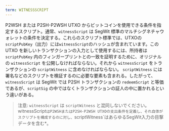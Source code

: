 ```yaml
---
term: WITNESSSCRIPT
---
```

P2WSH または P2SH-P2WSH UTXO からビットコインを使用できる条件を指定するスクリプト。通常、`witnessScript` は SegWit 標準のマルチシグネチャウォレットの条件を決定する。これらのスクリプト標準では、UTXOの`scriptPubKey`（出力）には`witnessScript`のハッシュが含まれています。この UTXO を新しいトランザクションの入力として使用するには、所持者は `scriptPubKey` 内のフィンガープリントとの一致を証明するために、オリジナルの `witnessScript` を公開しなければならない。それから `witnessScript` をトランザクションの `scriptWitness` に含めなければならない。 `scriptWitness` には署名などのスクリプトを検証するのに必要な要素も含まれる。したがって、`witnessScript` は SegWit では P2SH トランザクションの `redeemScript` と等価であるが、`scriptSig` の中ではなくトランザクションの証人の中に置かれるという違いがある。

> 注意: `witnessScript` は `scriptWitness` と混同しないでください。witnessScript`はP2WSHまたはP2SH-P2WSH UTXOの支出条件を定義し、それ自体がスクリプトを構成するのに対し、`scriptWitness`はあらゆるSegWit入力の目撃データを含む*。